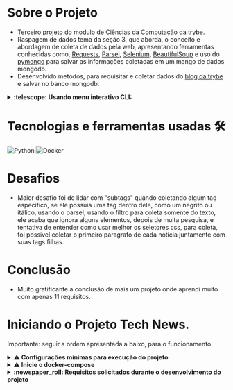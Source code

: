 # Sobre o Projeto 

- Terceiro projeto do modulo de Ciências da Computação da trybe.
- Raspagem de dados tema da seção 3, que aborda, o conceito e abordagem de coleta de dados pela web, apresentando ferramentas conhecidas como, [Requests](https://requests.readthedocs.io/en/latest/), [Parsel](https://parsel.readthedocs.io/en/latest/usage.html), [Selenium](https://www.selenium.dev/), [BeautifulSoup](https://www.crummy.com/software/BeautifulSoup/) e uso do [pymongo](https://pymongo.readthedocs.io/en/stable/) para salvar as informações coletadas em um mango de dados mongodb.
- Desenvolvido metodos, para requisitar e coletar dados do [blog da trybe](https://blog.betrybe.com/) e salvar no banco mongodb.

<details>
  <summary>
    <strong>
      :telescope: Usando menu interativo CLI:
    </strong>
  </summary>

⚠️ Siga os passos do docker para ver e interagir por cada opção do menu mostrada abaixo:

## Menu Inicial

![Menu inicial](./.screenshots/menu_initial.png)

Para ter acesso ao menu inicial, dentro do container com seu ambiente virtual iniciado digite o comando `tech-news-analyzer`

## Popular o banco com notícias

![db newsl](./.screenshots/db_news.png)

Primeira opção, realiza a coleta de dados do blog da trybe, você pode determinar quantas noticias deseja coletar do blog, após a coleta é realizada o armazenamento ao banco de dados que está no container.
Após realizar a coleta ao blog, é possivel procurar por titulos, data, tag e categorias, conforme a seguir.

## Buscar notícias por título

![search titulo](./.screenshots/search_title.png)

 que foram salvos no banco, digitando uma palavra ou letra de referencia, ele deve apresentar todos titulos compativeis com a busca

## Buscar notícias por data

![search data](./.screenshots/search_date.png)

Para buscar por uma nótica por data, deve-se respeitar o formato solicitado.

## Buscar notícias por tag

![search tag](./.screenshots/search_tag.png)

Nem toda notícia possui uma tag, mas é possivel procurar por uma tag especifica.
## Buscar notícias por categoria

![search categoria](./.screenshots/search_category.png)

Toda notícia possui uma categoria, é possivel procurar por uma especifica.
## Listar top 5 notícias

![top 5 notícias](./.screenshots/top_5_news.png)

Consultando o armazenamento ao banco é possível listar as 5 nóticas mais populares com base em sua quantidade de comentários.

## Lista top 5 categorias

![top 5 categorias](./.screenshots/top_5_categories.png)

Assim como as notícias mais comentadas é possivel listar as 5 categorias mais abordadas.

## Sair

![sair](./.screenshots/leave.png)

Ultima opção para sair, só é possivel sair do menu por essa opção ou por um fechamento forçado.

</details>

#

# Tecnologias e ferramentas usadas 🛠

![Python](https://img.shields.io/badge/-Python-%23F7DF1C?style=flat-square&logo=python)
![Docker](https://img.shields.io/badge/-Docker-003f8c?style=flat-square&logo=docker&logoColor=fff)


# Desafios

- Maior desafio foi de lidar com "subtags" quando coletando algum tag especifico, se ele possuia uma tag dentro dele, como um negrito ou itálico, usando o parsel, usando o filtro para coleta somente do texto, ele acaba que ignora alguns elementos, depois de muita pesquisa, e tentativa de entender como usar melhor os seletores css, para coleta, foi possivel coletar o primeiro paragrafo de cada noticia juntamente com suas tags filhas.

# Conclusão

- Muito gratificante a conclusão de mais um projeto onde aprendi muito com apenas 11 requisitos.

# Iniciando o Projeto Tech News.

Importante: seguir a ordem apresentada a baixo, para o funcionamento.

<details>
  <summary>
    <strong>
      ⚠️ Configurações mínimas para execução do projeto
    </strong>
  </summary>

   - Sistema Operacional Distribuição Unix
 - Python versão >= 3.8.10 

</details>

<details>
  <summary>
    <strong>
      ⚠️ Inicie o docker-compose
    </strong>
  </summary>

Para ver a aplicação funcionando basta iniciar o docker compose, basta esta na pasta do repositório tendo o requisitos conforme informado na aba de requisitos, e iniciar o docker com `docker-compose up -d`

Após levantar o container para interagir com os comandos de linha, é necessário acessar o container usando o comando a seguir, `docker exec -it tech_news bash`, dentro do terminal do container é necessário entrar no ambiente virtual do python com o comando, `source .venv/bin/activate`, após esse comando o inicio do terminal deve aparecer com `(.venv)` antes do root, deve-se usar o comando `pip install .` para instalar o menu, após isso basta usar o comando apresentado na parte de amostra.



</details>

</details>

<details>
  <summary>
    <strong>
      :newspaper_roll: Requisitos solicitados durante o desenvolvimento do projeto
    </strong>
  </summary>

 
### Resultado por requisito
*Nome* | *Avaliação*
--- | :---:
1 - Crie a função fetch | :heavy_check_mark:
2 - Crie a função scrape_novidades | :heavy_check_mark:
3 - Crie a função scrape_next_page_link | :heavy_check_mark:
4 - Crie a função scrape_noticia | :heavy_check_mark:
5 - Crie a função get_tech_news para obter as notícias! | :heavy_check_mark:
6 - Crie a função search_by_title | :heavy_check_mark:
7 - crie a função search_by_date | :heavy_check_mark:
8 - Crie a função search_by_tag | :heavy_check_mark:
9 - Crie a função search_by_category | :heavy_check_mark:
10 - Crie a função top_5_news | :heavy_check_mark:
11 - Crie a função top_5_categories | :heavy_check_mark:
12 - Crie a função analyzer_menu | :heavy_check_mark:
13 - Implemente as funcionalidades do menu | :heavy_check_mark:


</details>
